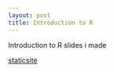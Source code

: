 ```yaml
---
layout: post
title: Introduction to R
---
```


Introduction to R slides i made

[staticsite](/file/IntroductionToR.pdf)